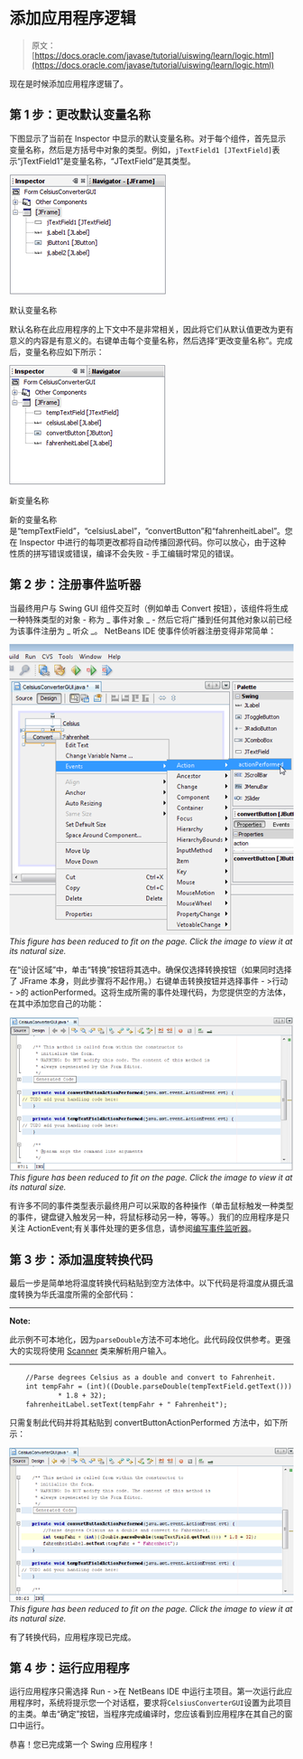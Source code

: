 # 添加应用程序逻辑

> 原文： [https://docs.oracle.com/javase/tutorial/uiswing/learn/logic.html](https://docs.oracle.com/javase/tutorial/uiswing/learn/logic.html)

现在是时候添加应用程序逻辑了。

## 第 1 步：更改默认变量名称

下图显示了当前在 Inspector 中显示的默认变量名称。对于每个组件，首先显示变量名称，然后是方括号中对象的类型。例如，`jTextField1 [JTextField]`表示“jTextField1”是变量名称，“JTextField”是其类型。

![Default Variable Names](img/e11aeb05b6dd5039127ff914878f802e.jpg)

默认变量名称



默认名称在此应用程序的上下文中不是非常相关，因此将它们从默认值更改为更有意义的内容是有意义的。右键单击每个变量名称，然后选择“更改变量名称”。完成后，变量名称应如下所示：

![New Variable Names ](img/c8f8b157de387ea387fd541f7822c320.jpg)

新变量名称



新的变量名称是“tempTextField”，“celsiusLabel”，“convertButton”和“fahrenheitLabel”。您在 Inspector 中进行的每项更改都将自动传播回源代码。你可以放心，由于这种性质的拼写错误或错误，编译不会失败 - 手工编辑时常见的错误。

## 第 2 步：注册事件监听器

当最终用户与 Swing GUI 组件交互时（例如单击 Convert 按钮），该组件将生成一种特殊类型的对象 - 称为 _ 事件对象 _ - 然后它将广播到任何其他对象以前已经为该事件注册为 _ 听众 _。 NetBeans IDE 使事件侦听器注册变得非常简单：

[![using the NetBeans GUI to connect the actionPerformed method to the object](img/ec69d9533fad8533b6dfdb89a7cd5d76.jpg)](https://docs.oracle.com/javase/tutorial/figures/uiswing/learn/nb-swing-22.png)
_This figure has been reduced to fit on the page.
Click the image to view it at its natural size._

在“设计区域”中，单击“转换”按钮将其选中。确保仅选择转换按钮（如果同时选择了 JFrame 本身，则此步骤将不起作用。）右键单击转换按钮并选择事件 - &gt;行动 - &gt;的 actionPerformed。这将生成所需的事件处理代码，为您提供空的方法体，在其中添加您自己的功能：

[![the actionPerformed method in the source code tab](img/abaae40f77d5eb3315185881fde04683.jpg)](https://docs.oracle.com/javase/tutorial/figures/uiswing/learn/nb-swing-23.png)
_This figure has been reduced to fit on the page.
Click the image to view it at its natural size._

有许多不同的事件类型表示最终用户可以采取的各种操作（单击鼠标触发一种类型的事件，键盘键入触发另一种，将鼠标移动另一种，等等。）我们的应用程序是只关注 ActionEvent;有关事件处理的更多信息，请参阅[编写事件监听器](../events/index.html)。

## 第 3 步：添加温度转换代码

最后一步是简单地将温度转换代码粘贴到空方法体中。以下代码是将温度从摄氏温度转换为华氏温度所需的全部代码：

* * *

**Note:** 

此示例不可本地化，因为`parseDouble`方法不可本地化。此代码段仅供参考。更强大的实现将使用 [Scanner](https://docs.oracle.com/javase/8/docs/api/java/util/Scanner.html) 类来解析用户输入。

* * *

```
    //Parse degrees Celsius as a double and convert to Fahrenheit.
    int tempFahr = (int)((Double.parseDouble(tempTextField.getText()))
            * 1.8 + 32);
    fahrenheitLabel.setText(tempFahr + " Fahrenheit");

```

只需复制此代码并将其粘贴到 convertButtonActionPerformed 方法中，如下所示：

[![Step 3: Add the Temperature Conversion Code](img/1200fbfee2f8bc3462f1a255db02c932.jpg)](https://docs.oracle.com/javase/tutorial/figures/uiswing/learn/nb-swing-24.png)
_This figure has been reduced to fit on the page.
Click the image to view it at its natural size._

有了转换代码，应用程序现已完成。

## 第 4 步：运行应用程序

运行应用程序只需选择 Run - &gt;在 NetBeans IDE 中运行主项目。第一次运行此应用程序时，系统将提示您一个对话框，要求将`CelsiusConverterGUI`设置为此项目的主类。单击“确定”按钮，当程序完成编译时，您应该看到应用程序在其自己的窗口中运行。

恭喜！您已完成第一个 Swing 应用程序！